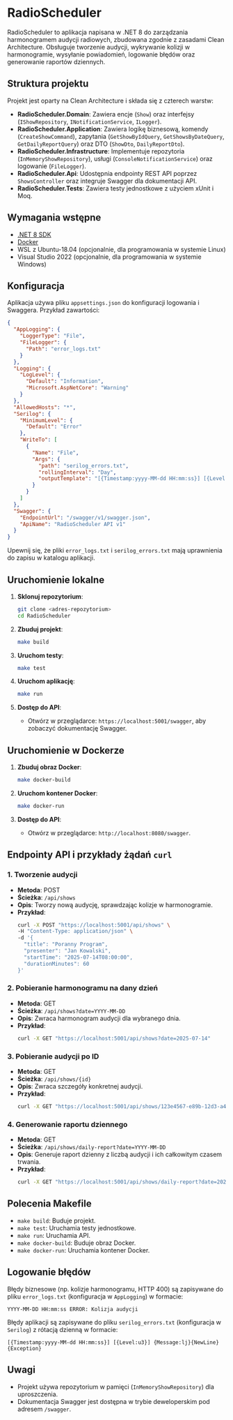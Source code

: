 ﻿# RadioScheduler

RadioScheduler to aplikacja napisana w .NET 8 do zarządzania harmonogramem audycji radiowych, zbudowana zgodnie z zasadami Clean Architecture. Obsługuje tworzenie audycji, wykrywanie kolizji w harmonogramie, wysyłanie powiadomień, logowanie błędów oraz generowanie raportów dziennych.

## Struktura projektu

Projekt jest oparty na Clean Architecture i składa się z czterech warstw:

- **RadioScheduler.Domain**: Zawiera encje (`Show`) oraz interfejsy (`IShowRepository`, `INotificationService`, `ILogger`).
- **RadioScheduler.Application**: Zawiera logikę biznesową, komendy (`CreateShowCommand`), zapytania (`GetShowByIdQuery`, `GetShowsByDateQuery`, `GetDailyReportQuery`) oraz DTO (`ShowDto`, `DailyReportDto`).
- **RadioScheduler.Infrastructure**: Implementuje repozytoria (`InMemoryShowRepository`), usługi (`ConsoleNotificationService`) oraz logowanie (`FileLogger`).
- **RadioScheduler.Api**: Udostępnia endpointy REST API poprzez `ShowsController` oraz integruje Swagger dla dokumentacji API.
- **RadioScheduler.Tests**: Zawiera testy jednostkowe z użyciem xUnit i Moq.

## Wymagania wstępne

- [.NET 8 SDK](https://dotnet.microsoft.com/download/dotnet/8.0)
- [Docker](https://www.docker.com/get-started)
- WSL z Ubuntu-18.04 (opcjonalnie, dla programowania w systemie Linux)
- Visual Studio 2022 (opcjonalnie, dla programowania w systemie Windows)

## Konfiguracja

Aplikacja używa pliku `appsettings.json` do konfiguracji logowania i Swaggera. Przykład zawartości:

```json
{
  "AppLogging": {
    "LoggerType": "File",
    "FileLogger": {
      "Path": "error_logs.txt"
    }
  },
  "Logging": {
    "LogLevel": {
      "Default": "Information",
      "Microsoft.AspNetCore": "Warning"
    }
  },
  "AllowedHosts": "*",
  "Serilog": {
    "MinimumLevel": {
      "Default": "Error"
    },
    "WriteTo": [
      {
        "Name": "File",
        "Args": {
          "path": "serilog_errors.txt",
          "rollingInterval": "Day",
          "outputTemplate": "[{Timestamp:yyyy-MM-dd HH:mm:ss}] [{Level:u3}] {Message:lj}{NewLine}{Exception}"
        }
      }
    ]
  },
  "Swagger": {
    "EndpointUrl": "/swagger/v1/swagger.json",
    "ApiName": "RadioScheduler API v1"
  }
}
```

Upewnij się, że pliki `error_logs.txt` i `serilog_errors.txt` mają uprawnienia do zapisu w katalogu aplikacji.

## Uruchomienie lokalne

1. **Sklonuj repozytorium**:
   ```bash
   git clone <adres-repozytorium>
   cd RadioScheduler
   ```

2. **Zbuduj projekt**:
   ```bash
   make build
   ```

3. **Uruchom testy**:
   ```bash
   make test
   ```

4. **Uruchom aplikację**:
   ```bash
   make run
   ```

5. **Dostęp do API**:
   - Otwórz w przeglądarce: `https://localhost:5001/swagger`, aby zobaczyć dokumentację Swagger.

## Uruchomienie w Dockerze

1. **Zbuduj obraz Docker**:
   ```bash
   make docker-build
   ```

2. **Uruchom kontener Docker**:
   ```bash
   make docker-run
   ```

3. **Dostęp do API**:
   - Otwórz w przeglądarce: `http://localhost:8080/swagger`.


## Endpointy API i przykłady żądań `curl`

### 1. Tworzenie audycji
- **Metoda**: POST
- **Ścieżka**: `/api/shows`
- **Opis**: Tworzy nową audycję, sprawdzając kolizje w harmonogramie.
- **Przykład**:
  ```bash
  curl -X POST "https://localhost:5001/api/shows" \
  -H "Content-Type: application/json" \
  -d '{
    "title": "Poranny Program",
    "presenter": "Jan Kowalski",
    "startTime": "2025-07-14T08:00:00",
    "durationMinutes": 60
  }'
  ```

### 2. Pobieranie harmonogramu na dany dzień
- **Metoda**: GET
- **Ścieżka**: `/api/shows?date=YYYY-MM-DD`
- **Opis**: Zwraca harmonogram audycji dla wybranego dnia.
- **Przykład**:
  ```bash
  curl -X GET "https://localhost:5001/api/shows?date=2025-07-14"
  ```

### 3. Pobieranie audycji po ID
- **Metoda**: GET
- **Ścieżka**: `/api/shows/{id}`
- **Opis**: Zwraca szczegóły konkretnej audycji.
- **Przykład**:
  ```bash
  curl -X GET "https://localhost:5001/api/shows/123e4567-e89b-12d3-a456-426614174000"
  ```

### 4. Generowanie raportu dziennego
- **Metoda**: GET
- **Ścieżka**: `/api/shows/daily-report?date=YYYY-MM-DD`
- **Opis**: Generuje raport dzienny z liczbą audycji i ich całkowitym czasem trwania.
- **Przykład**:
  ```bash
  curl -X GET "https://localhost:5001/api/shows/daily-report?date=2025-07-14"
  ```

## Polecenia Makefile

- `make build`: Buduje projekt.
- `make test`: Uruchamia testy jednostkowe.
- `make run`: Uruchamia API.
- `make docker-build`: Buduje obraz Docker.
- `make docker-run`: Uruchamia kontener Docker.

## Logowanie błędów

Błędy biznesowe (np. kolizje harmonogramu, HTTP 400) są zapisywane do pliku `error_logs.txt` (konfiguracja w `AppLogging`) w formacie:
```
YYYY-MM-DD HH:mm:ss ERROR: Kolizja audycji
```

Błędy aplikacji są zapisywane do pliku `serilog_errors.txt` (konfiguracja w `Serilog`) z rótacją dzienną w formacie:
```
[{Timestamp:yyyy-MM-dd HH:mm:ss}] [{Level:u3}] {Message:lj}{NewLine}{Exception}
```

## Uwagi

- Projekt używa repozytorium w pamięci (`InMemoryShowRepository`) dla uproszczenia.
- Dokumentacja Swagger jest dostępna w trybie deweloperskim pod adresem `/swagger`.